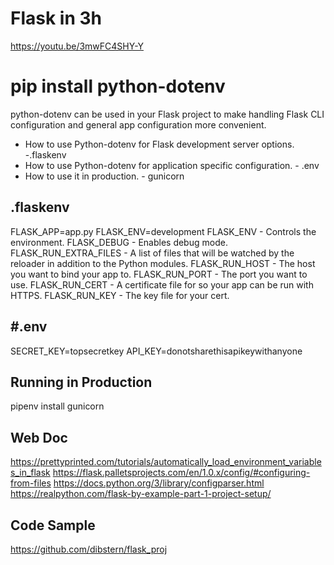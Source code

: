 #  Flask in 3h 
https://youtu.be/3mwFC4SHY-Y

# pip install python-dotenv 
python-dotenv  can be used in your Flask project to make handling Flask CLI configuration and general app configuration more convenient.

- How to use Python-dotenv for Flask development server options. -.flaskenv
- How to use Python-dotenv for application specific configuration. - .env
- How to use it in production. - gunicorn

##  .flaskenv
FLASK_APP=app.py
FLASK_ENV=development
FLASK_ENV - Controls the environment.
FLASK_DEBUG - Enables debug mode.
FLASK_RUN_EXTRA_FILES - A list of files that will be watched by the reloader in addition to the Python modules.
FLASK_RUN_HOST - The host you want to bind your app to.
FLASK_RUN_PORT - The port you want to use.
FLASK_RUN_CERT - A certificate file for so your app can be run with HTTPS.
FLASK_RUN_KEY - The key file for your cert.

## #.env
SECRET_KEY=topsecretkey
API_KEY=donotsharethisapikeywithanyone

## Running in Production
pipenv install gunicorn

## Web Doc  
https://prettyprinted.com/tutorials/automatically_load_environment_variables_in_flask
https://flask.palletsprojects.com/en/1.0.x/config/#configuring-from-files
https://docs.python.org/3/library/configparser.html
https://realpython.com/flask-by-example-part-1-project-setup/

##  Code Sample
https://github.com/dibstern/flask_proj



